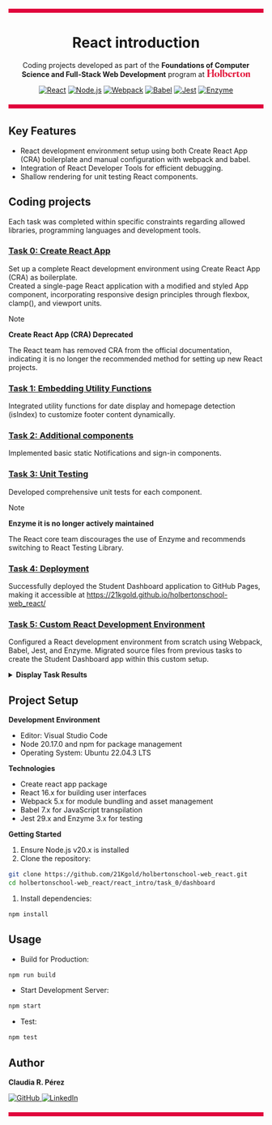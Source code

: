 ![](./images/barra2.png)

<h1 align="center">React introduction</h1>

<p align="center">
  Coding projects developed as part of the 
  <strong>Foundations of Computer Science and Full-Stack Web Development</strong> program at  
  <a href="https://www.holbertonschool.com/">
    <img src="./images/holberton school cherry logo.png" alt="Holberton School" height="15">
  </a>
</p>
<div align="center">

[![React](https://img.shields.io/badge/React-16.9-1e145f.svg)](https://react.dev)
[![Node.js](https://img.shields.io/badge/Node.js-14.x-e1003c.svg)](https://nodejs.org/)
[![Webpack](https://img.shields.io/badge/Webpack-4.x-8dd6f9.svg)](https://webpack.js.org/)
[![Babel](https://img.shields.io/badge/Babel-7.x-8e89af.svg)](https://babeljs.io/)
[![Jest](https://img.shields.io/badge/Jest-29.x-2f878c.svg)](https://jestjs.io/)
[![Enzyme](https://img.shields.io/badge/Enzyme-3.x-d2d0df.svg)](https://enzymejs.github.io/enzyme/)
</div>

﻿![](./images/barra2.png)

## Key Features
* React development environment setup using both Create React App (CRA) boilerplate and manual configuration with webpack and babel.
* Integration of React Developer Tools for efficient debugging.
* Shallow rendering for unit testing React components.

## Coding projects
Each task was completed within specific constraints regarding allowed libraries, programming languages and development tools.<br>

### [Task 0: Create React App](./task_0/dashboard/)
Set up a complete React development environment using Create React App (CRA) as boilerplate.<br>
Created a single-page React application with a modified and styled App component, incorporating responsive design principles through flexbox, clamp(), and viewport units.
> [!NOTE] 
> **Create React App (CRA) Deprecated**
>
> The React team has removed CRA from the official documentation, indicating it is no longer the recommended method for setting up new React projects.

### [Task 1: Embedding Utility Functions](./task_1/dashboard/)
Integrated utility functions for date display and homepage detection (isIndex) to customize footer content dynamically.
### [Task 2: Additional components](./task_2/dashboard/)
Implemented basic static Notifications and sign-in components.
### [Task 3: Unit Testing](./task_3/dashboard/)
Developed comprehensive unit tests for each component.

> [!NOTE] 
> **Enzyme it is no longer actively maintained**
> 
> The React core team discourages the use of Enzyme and recommends switching to React Testing Library.

### [Task 4: Deployment](./task_4/dashboard/)
Successfully deployed the Student Dashboard application to GitHub Pages, making it accessible at https://21kgold.github.io/holbertonschool-web_react/

### [Task 5: Custom React Development Environment](./task_5/dashboard/)
Configured a React development environment from scratch using Webpack, Babel, Jest, and Enzyme. Migrated source files from previous tasks to create the Student Dashboard app within this custom setup.

<details><summary><b>Display Task Results</b></summary>

### Task 0
<p align="center">
  <img src="./images/task_0.png" alt="Image Description" width="400" />
</p>
<p align="center"><em>Development Server terminal of Task 0</em></p>

### Task 1
![Responsive Demo](./images/demo_task_1.gif)
<p align="center"><em>Responsive design of Task 1</em></p>

<p align="center">
  <img src="./images/task_1.png" alt="Image Description" width="800" />
</p>
<p align="center"><em>Development Server render of Task 1 using the React browser extension</em></p>

### Task 2
<p align="center">
  <img src="./images/task_2.png" alt="Image Description" width="800" />
</p>
<p align="center"><em>Development Server render of Task 2</em></p>

### Task 3
<p align="center">
  <img src="./images/task_3.png" alt="Image Description" width="400" />
</p>
<p align="center"><em>Development Server terminal of Task 3</em></p>

### Task 5
<p align="center">
  <img src="./images/task_5.png" alt="Image Description" width="800" />
</p>
<p align="center"><em>Development Server render of Task 5</em></p>
</details>

## Project Setup
**Development Environment**
* Editor: Visual Studio Code
* Node 20.17.0 and npm for package management
* Operating System: Ubuntu 22.04.3 LTS<br>

**Technologies**
- Create react app package
- React 16.x for building user interfaces
- Webpack 5.x for module bundling and asset management
- Babel 7.x for JavaScript transpilation
- Jest 29.x and Enzyme 3.x for testing

**Getting Started**
1. Ensure Node.js v20.x is installed
2. Clone the repository:
``` bash
git clone https://github.com/21Kgold/holbertonschool-web_react.git
cd holbertonschool-web_react/react_intro/task_0/dashboard
```
1. Install dependencies:
``` bash
npm install
```
## Usage
* Build for Production:
``` bash
npm run build
```
* Start Development Server:
``` bash
npm start
```
* Test:
``` bash
npm test
```

## Author
<p><strong>Claudia R. Pérez</strong></p>
<p>
  <a href="https://github.com/21Kgold">
    <img src="https://img.shields.io/badge/GitHub_Profile-24292e?style=flat-square&logo=github&logoColor=white" alt="GitHub">
  </a>
  <a href="https://linkedin.com/in/claudia-tech">
    <img src="https://img.shields.io/badge/LinkedIn-0077B5?style=flat-square&logo=linkedin&logoColor=white" alt="LinkedIn">
  </a>
</p>

﻿![](./images/barra2.png)
